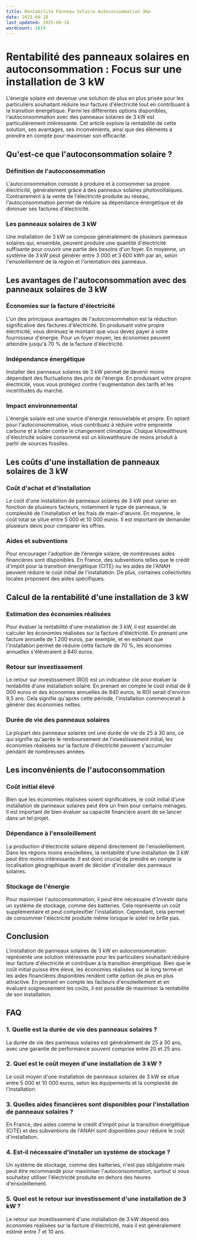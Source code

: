```yaml
---
title: Rentabilité Panneau Solaire Autoconsommation 3Kw
date: 2025-09-18
last_updated: 2025-09-18
wordcount: 1019
---
```


# Rentabilité des panneaux solaires en autoconsommation : Focus sur une installation de 3 kW

L'énergie solaire est devenue une solution de plus en plus prisée pour les particuliers souhaitant réduire leur facture d'électricité tout en contribuant à la transition énergétique. Parmi les différentes options disponibles, l'autoconsommation avec des panneaux solaires de 3 kW est particulièrement intéressante. Cet article explore la rentabilité de cette solution, ses avantages, ses inconvénients, ainsi que des éléments à prendre en compte pour maximiser son efficacité.

## Qu'est-ce que l'autoconsommation solaire ?

### Définition de l'autoconsommation

L'autoconsommation consiste à produire et à consommer sa propre électricité, généralement grâce à des panneaux solaires photovoltaïques. Contrairement à la vente de l'électricité produite au réseau, l'autoconsommation permet de réduire sa dépendance énergétique et de diminuer ses factures d'électricité.

### Les panneaux solaires de 3 kW

Une installation de 3 kW se compose généralement de plusieurs panneaux solaires qui, ensemble, peuvent produire une quantité d'électricité suffisante pour couvrir une partie des besoins d'un foyer. En moyenne, un système de 3 kW peut générer entre 3 000 et 3 600 kWh par an, selon l'ensoleillement de la région et l'orientation des panneaux.

## Les avantages de l'autoconsommation avec des panneaux solaires de 3 kW

### Économies sur la facture d'électricité

L'un des principaux avantages de l'autoconsommation est la réduction significative des factures d'électricité. En produisant votre propre électricité, vous diminuez le montant que vous devez payer à votre fournisseur d'énergie. Pour un foyer moyen, les économies peuvent atteindre jusqu'à 70 % de la facture d'électricité.

### Indépendance énergétique

Installer des panneaux solaires de 3 kW permet de devenir moins dépendant des fluctuations des prix de l'énergie. En produisant votre propre électricité, vous vous protégez contre l'augmentation des tarifs et les incertitudes du marché.

### Impact environnemental

L'énergie solaire est une source d'énergie renouvelable et propre. En optant pour l'autoconsommation, vous contribuez à réduire votre empreinte carbone et à lutter contre le changement climatique. Chaque kilowattheure d'électricité solaire consommé est un kilowattheure de moins produit à partir de sources fossiles.

## Les coûts d'une installation de panneaux solaires de 3 kW

### Coût d'achat et d'installation

Le coût d'une installation de panneaux solaires de 3 kW peut varier en fonction de plusieurs facteurs, notamment le type de panneaux, la complexité de l'installation et les frais de main-d'œuvre. En moyenne, le coût total se situe entre 5 000 et 10 000 euros. Il est important de demander plusieurs devis pour comparer les offres.

### Aides et subventions

Pour encourager l'adoption de l'énergie solaire, de nombreuses aides financières sont disponibles. En France, des subventions telles que le crédit d'impôt pour la transition énergétique (CITE) ou les aides de l'ANAH peuvent réduire le coût initial de l'installation. De plus, certaines collectivités locales proposent des aides spécifiques.

## Calcul de la rentabilité d'une installation de 3 kW

### Estimation des économies réalisées

Pour évaluer la rentabilité d'une installation de 3 kW, il est essentiel de calculer les économies réalisées sur la facture d'électricité. En prenant une facture annuelle de 1 200 euros, par exemple, et en estimant que l'installation permet de réduire cette facture de 70 %, les économies annuelles s'élèveraient à 840 euros.

### Retour sur investissement

Le retour sur investissement (ROI) est un indicateur clé pour évaluer la rentabilité d'une installation solaire. En prenant en compte le coût initial de 8 000 euros et des économies annuelles de 840 euros, le ROI serait d'environ 9,5 ans. Cela signifie qu'après cette période, l'installation commencerait à générer des économies nettes.

### Durée de vie des panneaux solaires

La plupart des panneaux solaires ont une durée de vie de 25 à 30 ans, ce qui signifie qu'après le remboursement de l'investissement initial, les économies réalisées sur la facture d'électricité peuvent s'accumuler pendant de nombreuses années.

## Les inconvénients de l'autoconsommation

### Coût initial élevé

Bien que les économies réalisées soient significatives, le coût initial d'une installation de panneaux solaires peut être un frein pour certains ménages. Il est important de bien évaluer sa capacité financière avant de se lancer dans un tel projet.

### Dépendance à l'ensoleillement

La production d'électricité solaire dépend directement de l'ensoleillement. Dans les régions moins ensoleillées, la rentabilité d'une installation de 3 kW peut être moins intéressante. Il est donc crucial de prendre en compte la localisation géographique avant de décider d'installer des panneaux solaires.

### Stockage de l'énergie

Pour maximiser l'autoconsommation, il peut être nécessaire d'investir dans un système de stockage, comme des batteries. Cela représente un coût supplémentaire et peut complexifier l'installation. Cependant, cela permet de consommer l'électricité produite même lorsque le soleil ne brille pas.

## Conclusion

L'installation de panneaux solaires de 3 kW en autoconsommation représente une solution intéressante pour les particuliers souhaitant réduire leur facture d'électricité et contribuer à la transition énergétique. Bien que le coût initial puisse être élevé, les économies réalisées sur le long terme et les aides financières disponibles rendent cette option de plus en plus attractive. En prenant en compte les facteurs d'ensoleillement et en évaluant soigneusement les coûts, il est possible de maximiser la rentabilité de son installation.

## FAQ

### 1. Quelle est la durée de vie des panneaux solaires ?

La durée de vie des panneaux solaires est généralement de 25 à 30 ans, avec une garantie de performance souvent comprise entre 20 et 25 ans.

### 2. Quel est le coût moyen d'une installation de 3 kW ?

Le coût moyen d'une installation de panneaux solaires de 3 kW se situe entre 5 000 et 10 000 euros, selon les équipements et la complexité de l'installation.

### 3. Quelles aides financières sont disponibles pour l'installation de panneaux solaires ?

En France, des aides comme le crédit d'impôt pour la transition énergétique (CITE) et des subventions de l'ANAH sont disponibles pour réduire le coût d'installation.

### 4. Est-il nécessaire d'installer un système de stockage ?

Un système de stockage, comme des batteries, n'est pas obligatoire mais peut être recommandé pour maximiser l'autoconsommation, surtout si vous souhaitez utiliser l'électricité produite en dehors des heures d'ensoleillement.

### 5. Quel est le retour sur investissement d'une installation de 3 kW ?

Le retour sur investissement d'une installation de 3 kW dépend des économies réalisées sur la facture d'électricité, mais il est généralement estimé entre 7 et 10 ans.